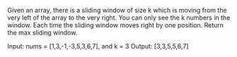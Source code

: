 Given an array, there is a sliding window of size k which is moving from the very left of the array to the very right. You can only see the k numbers in the window. Each time the sliding window moves right by one position. Return the max sliding window.

Input: nums = [1,3,-1,-3,5,3,6,7], and k = 3
Output: [3,3,5,5,6,7] 
